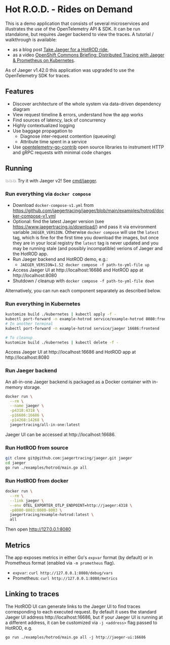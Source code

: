 # Hot R.O.D. - Rides on Demand

This is a demo application that consists of several microservices and illustrates the use of the OpenTelemetry API & SDK. It can be run standalone, but requires Jaeger backend to view the traces. A tutorial / walkthrough is available:
  * as a blog post [Take Jaeger for a HotROD ride][hotrod-tutorial],
  * as a video [OpenShift Commons Briefing: Distributed Tracing with Jaeger & Prometheus on Kubernetes][hotrod-openshift].

As of Jaeger v1.42.0 this application was upgraded to use the OpenTelemetry SDK for traces.

## Features

* Discover architecture of the whole system via data-driven dependency diagram
* View request timeline & errors, understand how the app works
* Find sources of latency, lack of concurrency
* Highly contextualized logging
* Use baggage propagation to
  * Diagnose inter-request contention (queueing)
  * Attribute time spent in a service
* Use [opentelemetry-go-contrib](https://github.com/open-telemetry/opentelemetry-go-contrib) open source libraries to instrument HTTP and gRPC requests with minimal code changes

## Running

💥💥💥 Try it with Jaeger v2!  See [cmd/jaeger](../../cmd/jaeger).

### Run everything via `docker compose`

* Download `docker-compose-v1.yml` from https://github.com/jaegertracing/jaeger/blob/main/examples/hotrod/docker-compose-v1.yml
* Optional: find the latest Jaeger version (see https://www.jaegertracing.io/download/) and pass it via environment variable `JAEGER_VERSION`. Otherwise `docker compose` will use the `latest` tag, which is fine for the first time you download the images, but once they are in your local registry the `latest` tag is never updated and you may be running stale (and possibly incompatible) verions of Jaeger and the HotROD app.
* Run Jaeger backend and HotROD demo, e.g.:
  * `JAEGER_VERSION=1.52 docker compose -f path-to-yml-file up`
* Access Jaeger UI at http://localhost:16686 and HotROD app at http://localhost:8080
* Shutdown / cleanup with `docker compose -f path-to-yml-file down`

Alternatively, you can run each component separately as described below.

### Run everything in Kubernetes

```bash
kustomize build ./kubernetes | kubectl apply -f -
kubectl port-forward -n example-hotrod service/example-hotrod 8080:frontend
# In another terminal
kubectl port-forward -n example-hotrod service/jaeger 16686:frontend

# To cleanup
kustomize build ./kubernetes | kubectl delete -f -
```

Access Jaeger UI at http://localhost:16686 and HotROD app at http://localhost:8080

### Run Jaeger backend

An all-in-one Jaeger backend is packaged as a Docker container with in-memory storage.

```bash
docker run \
  --rm \
  --name jaeger \
  -p4318:4318 \
  -p16686:16686 \
  -p14268:14268 \
  jaegertracing/all-in-one:latest
```

Jaeger UI can be accessed at http://localhost:16686.

### Run HotROD from source

```bash
git clone git@github.com:jaegertracing/jaeger.git jaeger
cd jaeger
go run ./examples/hotrod/main.go all
```

### Run HotROD from docker
```bash
docker run \
  --rm \
  --link jaeger \
  --env OTEL_EXPORTER_OTLP_ENDPOINT=http://jaeger:4318 \
  -p8080-8083:8080-8083 \
  jaegertracing/example-hotrod:latest \
  all
```

Then open http://127.0.0.1:8080

## Metrics

The app exposes metrics in either Go's `expvar` format (by default) or in Prometheus format (enabled via `-m prometheus` flag).
  * `expvar`: `curl http://127.0.0.1:8080/debug/vars`
  * Prometheus: `curl http://127.0.0.1:8080/metrics`

## Linking to traces

The HotROD UI can generate links to the Jaeger UI to find traces corresponding
to each executed request. By default it uses the standard Jaeger UI address
http://localhost:16686, but if your Jaeger UI is running at a different address,
it can be customized via `-j <address>` flag passed to HotROD, e.g.

```
go run ./examples/hotrod/main.go all -j http://jaeger-ui:16686
```

[hotrod-tutorial]: https://medium.com/jaegertracing/take-jaeger-for-a-hotrod-ride-233cf43e46c2
[hotrod-openshift]: https://blog.openshift.com/openshift-commons-briefing-82-distributed-tracing-with-jaeger-prometheus-on-kubernetes/
